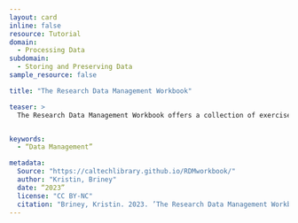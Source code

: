 ```yaml
---
layout: card
inline: false
resource: Tutorial
domain:
  - Processing Data
subdomain:
  - Storing and Preserving Data
sample_resource: false

title: "The Research Data Management Workbook"

teaser: >
  The Research Data Management Workbook offers a collection of exercises across the data lifecycle  intended to help researchers improve their data management practices. The workbook is comprised of seven chapters, loosely organized by phases of the data lifecycle, with one or more exercises in each chapter.


keywords:
  - “Data Management”

metadata:
  Source: "https://caltechlibrary.github.io/RDMworkbook/"
  author: "Kristin, Briney"
  date: “2023”
  license: "CC BY-NC"
  citation: "Briney, Kristin. 2023. ’The Research Data Management Workbook.’ Caltech Library. https://caltechlibrary.github.io/RDMworkbook/. Accessed 8 December."
---
```

